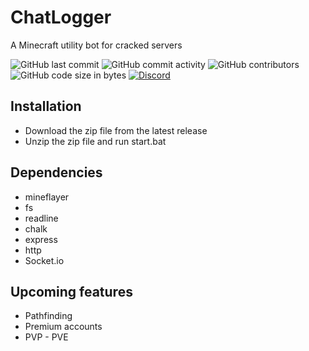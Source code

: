<h1 allign="center">ChatLogger</h1>
<p allign="center">A Minecraft utility bot for cracked servers</p>
<div allign="center">
    <img src="https://img.shields.io/github/last-commit/Xargana/ChatLogger" alt="GitHub last commit"/>
    <img src="https://img.shields.io/github/commit-activity/w/Xargana/CHatLogger" alt="GitHub commit activity"/>
    <img src="https://img.shields.io/github/contributors/Xargana/ChatLogger" alt="GitHub contributors"/>
    <br>
    <img src="https://img.shields.io/github/languages/code-size/Xargana/ChatLogger" alt="GitHub code size in bytes"/>
    <a href="https://discord.gg/dajdVRhU5Q"><img src="https://img.shields.io/discord/1293261763902570667?logo=discord" alt="Discord"/></a>
</div>

<h2 allign="left">Installation</h2>
 <ul>
    <li>Download the zip file from the latest release</li> 
    <li>Unzip the zip file and run start.bat</li>
</ul>

<h2 allign="left">Dependencies</h2>
<ul>
    <li>mineflayer</li>
    <li>fs</li>
    <li>readline</li>
    <li>chalk</li>
    <li>express</li>
    <li>http</li>
    <li>Socket.io</li>
</ul>

<h2 allign="left">Upcoming features</h2>
<ul>
    <li>Pathfinding</li> 
    <li>Premium accounts</li>
    <li>PVP - PVE</li>
</ul>

